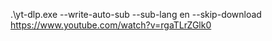 .\yt-dlp.exe --write-auto-sub --sub-lang en --skip-download  https://www.youtube.com/watch?v=rgaTLrZGlk0
